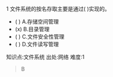 1
文件系统的按名存取主要是通过( )实现的。
- ( ) A.存储空间管理
- (x) B.目录管理
- ( ) C.文件安全性管理
- ( ) D.文件读写管理

知识点:文件系统
出处:网络
难度:1
> B
